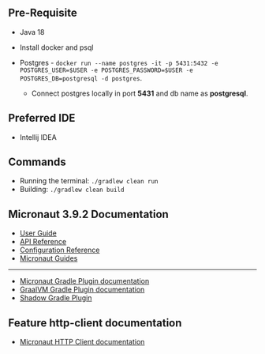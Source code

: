 ## Pre-Requisite

- Java 18
- Install docker and psql
- Postgres - `docker run --name postgres -it -p 5431:5432 -e POSTGRES_USER=$USER -e POSTGRES_PASSWORD=$USER -e POSTGRES_DB=postgresql -d postgres`.

  - Connect postgres locally in port **5431** and db name as **postgresql**.
  
## Preferred IDE

- Intellij IDEA

## Commands
- Running the terminal: `./gradlew clean run`
- Building: `./gradlew clean build`

## Micronaut 3.9.2 Documentation

- [User Guide](https://docs.micronaut.io/3.9.2/guide/index.html)
- [API Reference](https://docs.micronaut.io/3.9.2/api/index.html)
- [Configuration Reference](https://docs.micronaut.io/3.9.2/guide/configurationreference.html)
- [Micronaut Guides](https://guides.micronaut.io/index.html)

---

- [Micronaut Gradle Plugin documentation](https://micronaut-projects.github.io/micronaut-gradle-plugin/latest/)
- [GraalVM Gradle Plugin documentation](https://graalvm.github.io/native-build-tools/latest/gradle-plugin.html)
- [Shadow Gradle Plugin](https://plugins.gradle.org/plugin/com.github.johnrengelman.shadow)

## Feature http-client documentation

- [Micronaut HTTP Client documentation](https://docs.micronaut.io/latest/guide/index.html#httpClient)


